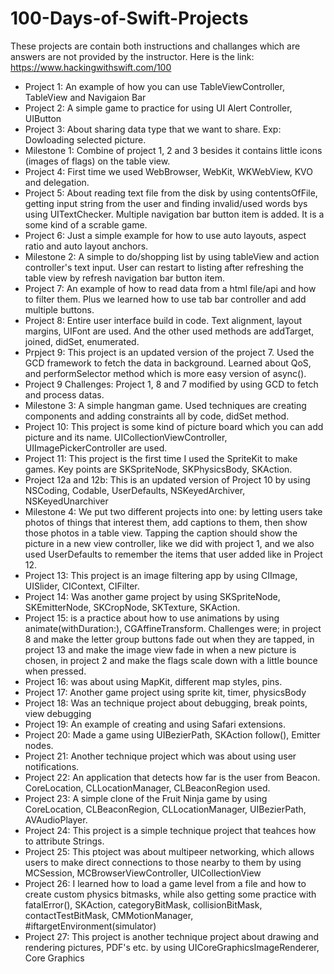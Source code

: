 # 100-Days-of-Swift-Projects
These projects are contain both instructions and challanges which are answers are not provided by the instructor. Here is the link: 
https://www.hackingwithswift.com/100
 - Project 1: An example of how you can use TableViewController, TableView and Navigaion Bar 
 - Project 2: A simple game to practice for using UI Alert Controller, UIButton
 - Project 3: About sharing data type that we want to share. Exp: Dowloading selected picture.
 - Milestone 1: Combine of project 1, 2 and 3 besides it contains little icons (images of flags) on the table view.
 - Project 4: First time we used WebBrowser, WebKit, WKWebView, KVO and delegation. 
 - Project 5: About reading text file from the disk by using contentsOfFile, getting input string from the user and finding invalid/used words bys using UITextChecker. Multiple navigation bar button item is added. It is a some kind of a scrable game.
 - Project 6: Just a simple example for how to use auto layouts, aspect ratio and auto layout anchors.
 - Milestone 2: A simple to do/shopping list by using tableView and action controller's text input. User can restart to listing after refreshing the table view by refresh navigation bar button item. 
 - Project 7: An example of how to read data from a html file/api and how to filter them. Plus we learned how to use tab bar controller and add multiple buttons.
 - Project 8: Entire user interface build in code. Text alignment, layout margins, UIFont are used. And the other used methods are addTarget, joined, didSet, enumerated.
 - Prpject 9: This project is an updated version of the project 7. Used the GCD framework to fetch the data in background. Learned about QoS, and performSelector method which is more easy version of async().
 - Project 9 Challenges: Project 1, 8 and 7 modified by using GCD to fetch and process datas.
 - Milestone 3: A simple hangman game. Used techniques are creating components and adding constraints all by code, didSet method.
 - Project 10: This project is some kind of picture board which you can add picture and its name. UICollectionViewController, UIImagePickerController are used.
 - Project 11: This project is the first time I used the SpriteKit to make games. Key points are SKSpriteNode, SKPhysicsBody, SKAction.
 - Project 12a and 12b: This is an updated version of Project 10 by using NSCoding, Codable, UserDefaults, NSKeyedArchiver, NSKeyedUnarchiver
 - Milestone 4: We put two different projects into one: by letting users take photos of things that interest them, add captions to them, then show those photos in a table view. Tapping the caption should show the picture in a new view controller, like we did with project 1, and we also used UserDefaults to remember the items that user added like in Project 12.
 - Project 13: This project is an image filtering app by using CIImage, UISlider, CIContext, CIFilter.
 - Project 14: Was another game project by using SKSpriteNode, SKEmitterNode, SKCropNode, SKTexture, SKAction.
 - Project 15: is a practice about how to use animations by using animate(withDuration:), CGAffineTransform. Challenges were; in project 8 and make the letter group buttons fade out when they are tapped, in project 13 and make the image view fade in when a new picture is chosen, in project 2 and make the flags scale down with a little bounce when pressed.
 - Project 16: was about using MapKit, different map styles, pins.
 - Project 17: Another game project using sprite kit, timer, physicsBody
 - Project 18: Was an technique project about debugging, break points, view debugging
 - Project 19: An example of creating and using Safari extensions.
 - Project 20: Made a game using UIBezierPath, SKAction follow(), Emitter nodes.
 - Project 21: Another technique project which was about using user notifications.
 - Project 22: An application that detects how far is the user from Beacon. CoreLocation, CLLocationManager, CLBeaconRegion used.
 - Project 23: A simple clone of the Fruit Ninja game by using CoreLocation, CLBeaconRegion, CLLocationManager, UIBezierPath, AVAudioPlayer.
 - Project 24: This project is a simple technique project that teahces how to attribute Strings.
 - Project 25: This ptoject was about multipeer networking, which allows users to make direct connections to those nearby to them by using MCSession, MCBrowserViewController, UICollectionView
 - Project 26: I learned how to load a game level from a file and how to create custom physics bitmasks, while also getting some practice with fatalError(), SKAction, categoryBitMask, collisionBitMask, contactTestBitMask, CMMotionManager, #iftargetEnvironment(simulator)
 - Project 27: This project is another technique project about drawing and rendering pictures, PDF's etc. by using UICoreGraphicsImageRenderer, Core Graphics
